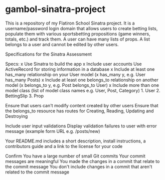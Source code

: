 # gambol-sinatra-project
This is a repository of my Flatiron School Sinatra project. It is a username/password login domain that allows users to create betting lists, populate them with various sportsbetting propositions (game winners, totals, etc.) and track them. A user can have many lists of props. A list belongs to a user and cannot be edited by other users.

Specifications for the Sinatra Assessment

Specs:
  x Use Sinatra to build the app
  x Include user accounts
    Use ActiveRecord for storing information in a database
  x Include at least one has_many relationship on your User model (x has_many y, e.g. User has_many Posts)
  x Include at least one belongs_to relationship on another model (x belongs_to y, e.g. Post belongs_to User)
  x Include more than one model class (list of model class names e.g. User, Post, Category)
      1. User
      2. BettingSlip
      3. Prop

   Ensure that users can't modify content created by other users
   Ensure that the belongs_to resource has routes for Creating, Reading, Updating and Destroying

   Include user input validations
   Display validation failures to user with error message (example form URL e.g. /posts/new)

   Your README.md includes a short description, install instructions, a contributors guide and a link to the license for your code

Confirm
   You have a large number of small Git commits
   Your commit messages are meaningful
   You made the changes in a commit that relate to the commit message
   You don't include changes in a commit that aren't related to the commit message
